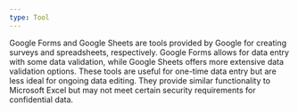 ```yaml
---
type: Tool
---
```


Google Forms and Google Sheets are tools provided by Google for creating surveys and spreadsheets, respectively. Google Forms allows for data entry with some data validation, while Google Sheets offers more extensive data validation options. These tools are useful for one-time data entry but are less ideal for ongoing data editing. They provide similar functionality to Microsoft Excel but may not meet certain security requirements for confidential data.